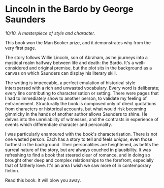 # Lincoln in the Bardo by George Saunders

_10/10. A masterpiece of style and character._

This book won the Man Booker prize, and it demonstrates why from the very first page.

The story follows Willie Lincoln, son of Abraham, as he journeys into a mystical realm halfway between life and death: the Bardo. It's a well-considered and original premise, but the plot sits in the background as a canvas on which Saunders can display his literary skill.

The writing is impeccable, a perfect emulation of historical style interspersed with a rich and unwasted vocabulary. Every word is deliberate; every line contributing to characterisation or setting. There were pages that I had to immediately show to another person, to validate my feeling of entrancement. Structurally the book is composed only of direct quotations from characters or historical accounts, but what would risk becoming gimmicky in the hands of another author allows Saunders to shine. He delves into the unreliability of witnesses, and the contrasts in experience of events which differentiate character and personality.

I was particularly enamoured with the book's characterisation. There is not one wasted person. Each has a story to tell and feels _unique_, even those furthest in the background. Their personalities are heightened, as befits the surreal nature of the story, but are always couched in plausibility. It was refreshing to find a book that steered clear of romance, and in doing so brought other deep and complex relationships to the forefront, especially that of fatherly love. It's an area I wish we saw more of in contemporary fiction.

Read this book. It will blow you away.
